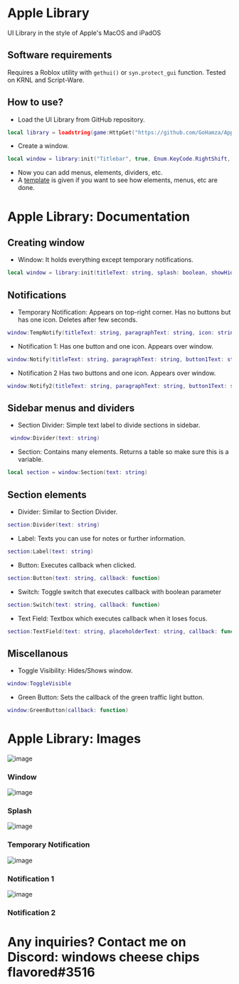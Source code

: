# Apple Library
UI Library in the style of Apple's MacOS and iPadOS

## Software requirements
Requires a Roblox utility with `gethui()` or `syn.protect_gui` function. Tested on KRNL and Script-Ware.


## How to use?
- Load the UI Library from GitHub repository.
```lua
local library = loadstring(game:HttpGet("https://github.com/GoHamza/AppleLibrary/blob/main/main.lua?raw=true"))()
```
- Create a window.
```lua
local window = library:init("Titlebar", true, Enum.KeyCode.RightShift, true)
```
- Now you can add menus, elements, dividers, etc.
- A [template](/example.lua) is given if you want to see how elements, menus, etc are done.

# Apple Library: Documentation
## Creating window
- Window: It holds everything except temporary notifications.
```lua
local window = library:init(titleText: string, splash: boolean, showHideKeybind: KeyCode, deletePreviousUI: boolean)
```
## Notifications
- Temporary Notification: Appears on top-right corner. Has no buttons but has one icon. Deletes after few seconds.
```lua
window:TempNotify(titleText: string, paragraphText: string, icon: string)
```
- Notification 1: Has one button and one icon. Appears over window.
```lua
window:Notify(titleText: string, paragraphText: string, button1Text: string, icon: string)
```
- Notification 2 Has two buttons and one icon. Appears over window.
```lua
window:Notify2(titleText: string, paragraphText: string, button1Text: string, button2Text: string, icon: string)
```
## Sidebar menus and dividers
- Section Divider: Simple text label to divide sections in sidebar.
```lua
 window:Divider(text: string)
```
- Section: Contains many elements. Returns a table so make sure this is a variable.
```lua
local section = window:Section(text: string)
```
## Section elements
- Divider: Similar to Section Divider.
```lua
section:Divider(text: string)
```
- Label: Texts you can use for notes or further information.
```lua
section:Label(text: string)
```
- Button: Executes callback when clicked.
```lua
section:Button(text: string, callback: function)
```
- Switch: Toggle switch that executes callback with boolean parameter
```lua
section:Switch(text: string, callback: function)
```
- Text Field: Textbox which executes callback when it loses focus.
```lua
section:TextField(text: string, placeholderText: string, callback: function)
```
## Miscellanous
- Toggle Visibility: Hides/Shows window.
```lua
window:ToggleVisible
```
- Green Button: Sets the callback of the green traffic light button.
```lua
window:GreenButton(callback: function)
```
# Apple Library: Images

![image](https://user-images.githubusercontent.com/82454201/221863896-c92c454a-00a4-4943-9714-532e12d50ee5.png)
### Window
![image](https://user-images.githubusercontent.com/82454201/221863995-7f86524a-c4ea-4123-8978-d57a99421b7c.png)
### Splash
![image](https://user-images.githubusercontent.com/82454201/221864179-56a4b5d6-df49-4f52-b1bb-ad3465a0e4f2.png)
### Temporary Notification
![image](https://user-images.githubusercontent.com/82454201/221864518-4215a85c-e1cb-4a05-a1c0-730a61a73e57.png)
### Notification 1
![image](https://user-images.githubusercontent.com/82454201/221864617-41d6443e-6623-487b-87c0-7502ff1a4ab4.png)
### Notification 2
# Any inquiries? Contact me on Discord: windows cheese chips flavored#3516
